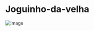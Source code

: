 # Joguinho-da-velha
![image](https://user-images.githubusercontent.com/104653019/217340380-077b0a33-b2a3-4ac5-967c-76b9ca6955dd.png)

